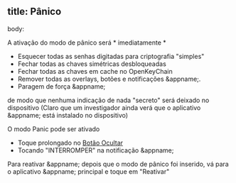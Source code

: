 title: Pânico
---
body:

A ativação do modo de pânico será * imediatamente *

* Esquecer todas as senhas digitadas para criptografia "simples"
* Fechar todas as chaves simétricas desbloqueadas
* Fechar todas as chaves em cache no OpenKeyChain
* Remover todas as overlays, botões e notificações &appname;.
* Paragem de força &appname;

de modo que nenhuma indicação de nada "secreto" será deixado no dispositivo (Claro que um investigador ainda verá que o aplicativo &appname; está instalado no dispositivo)

O modo Panic pode ser ativado

* Toque prolongado no [Botão Ocultar](/buttons#button_hide)
* Tocando "INTERROMPER" na notificação &appname;

Para reativar &appname; depois que o modo de pânico foi inserido, vá para o aplicativo &appname; principal e toque em "Reativar"
